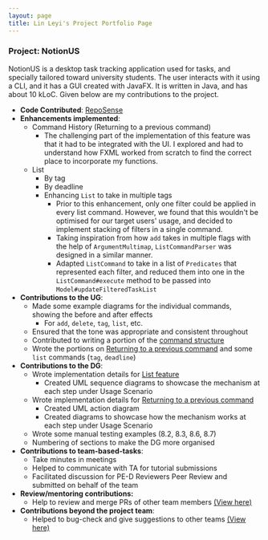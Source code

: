 ```yaml
---
layout: page
title: Lin Leyi's Project Portfolio Page
---
```


### Project: NotionUS

NotionUS is a desktop task tracking application used for tasks, and specially tailored toward university students. The user interacts with it using a CLI, and it has a GUI created with JavaFX. It is written in Java, and has about 10 kLoC.
Given below are my contributions to the project.

* **Code Contributed**: [RepoSense](https://nus-cs2103-ay2223s1.github.io/tp-dashboard/?search=&sort=groupTitle&sortWithin=title&timeframe=commit&mergegroup=&groupSelect=groupByRepos&breakdown=true&checkedFileTypes=docs~functional-code~test-code~other&since=2022-09-16&tabOpen=true&tabType=authorship&tabAuthor=lleyi0606&tabRepo=AY2223S1-CS2103T-F12-3%2Ftp%5Bmaster%5D&authorshipIsMergeGroup=false&authorshipFileTypes=docs~functional-code~test-code&authorshipIsBinaryFileTypeChecked=false&authorshipIsIgnoredFilesChecked=false)
* **Enhancements implemented**:
  * Command History (Returning to a previous command)
    * The challenging part of the implementation of this feature was that it had to be integrated with the UI. I explored and had to understand how FXML worked from scratch to find the correct place to incorporate my functions. 
  * List 
    * By tag
    * By deadline 
    * Enhancing `List` to take in multiple tags 
      * Prior to this enhancement, only one filter could be applied in every list command. However, we found that this wouldn't be optimised for our target users' usage, and decided to implement stacking of filters in a single command. 
      * Taking inspiration from how `add` takes in multiple flags with the help of `ArgumentMultimap`, `ListCommandParser` was designed in a similar manner. 
      * Adapted `ListCommand` to take in a list of `Predicates` that represented each filter, and reduced them into one in the `ListCommand#execute` method to be passed into `Model#updateFilteredTaskList` 
* **Contributions to the UG**: 
  * Made some example diagrams for the individual commands, showing the before and after effects
    * For `add`, `delete`, `tag`, `list`, etc. 
  * Ensured that the tone was appropriate and consistent throughout 
  * Contributed to writing a portion of the [command structure](https://ay2223s1-cs2103t-f12-3.github.io/tp/UserGuide.html#command-structure)
  * Wrote the portions on [Returning to a previous command](https://ay2223s1-cs2103t-f12-3.github.io/tp/UserGuide.html#returning-to-a-previous-command--updown-keys) and some `list` commands (`tag`, `deadline`) 
* **Contributions to the DG**:
  * Wrote implementation details for [List feature](https://ay2223s1-cs2103t-f12-3.github.io/tp/DeveloperGuide.html#53-list-feature)
    * Created UML sequence diagrams to showcase the mechanism at each step under Usage Scenario 
  * Wrote implementation details for [Returning to a previous command](https://ay2223s1-cs2103t-f12-3.github.io/tp/DeveloperGuide.html#55-returning-to-a-previous-command)
    * Created UML action diagram
    * Created diagrams to showcase how the mechanism works at each step under Usage Scenario
  * Wrote some manual testing examples (8.2, 8.3, 8.6, 8.7)
  * Numbering of sections to make the DG more organised 
* **Contributions to team-based-tasks**: 
  * Take minutes in meetings
  * Helped to communicate with TA for tutorial submissions 
  * Facilitated discussion for PE-D Reviewers Peer Review and submitted on behalf of the team 
* **Review/mentoring contributions:** 
  * Help to review and merge PRs of other team members [(View here)](https://github.com/AY2223S1-CS2103T-F12-3/tp/pulls?q=is%3Apr+is%3Aclosed+reviewed-by%3Alleyi0606)
* **Contributions beyond the project team**: 
  * Helped to bug-check and give suggestions to other teams [(View here)](https://github.com/lleyi0606/ped/issues)
